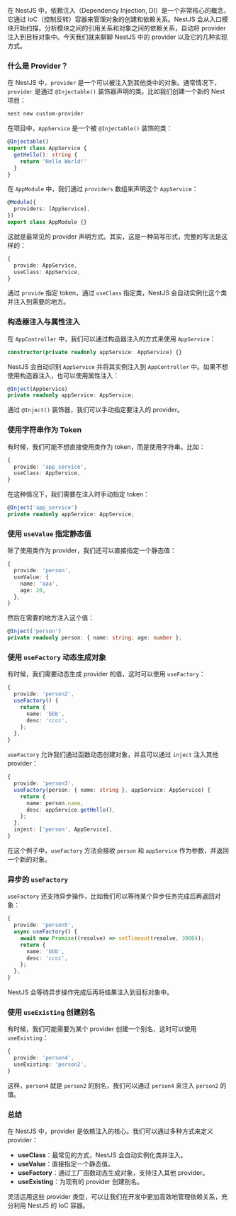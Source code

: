 在 NestJS 中，依赖注入（Dependency Injection, DI）是一个非常核心的概念，它通过 IoC（控制反转）容器来管理对象的创建和依赖关系。NestJS 会从入口模块开始扫描，分析模块之间的引用关系和对象之间的依赖关系，自动将 provider 注入到目标对象中。今天我们就来聊聊 NestJS 中的 provider 以及它的几种实现方式。

### 什么是 Provider？

在 NestJS 中，`provider` 是一个可以被注入到其他类中的对象。通常情况下，`provider` 是通过 `@Injectable()` 装饰器声明的类。比如我们创建一个新的 Nest 项目：

```bash
nest new custom-provider
```

在项目中，`AppService` 是一个被 `@Injectable()` 装饰的类：

```typescript
@Injectable()
export class AppService {
  getHello(): string {
    return 'Hello World!'
  }
}
```

在 `AppModule` 中，我们通过 `providers` 数组来声明这个 `AppService`：

```typescript
@Module({
  providers: [AppService],
})
export class AppModule {}
```

这就是最常见的 provider 声明方式。其实，这是一种简写形式，完整的写法是这样的：

```typescript
{
  provide: AppService,
  useClass: AppService,
}
```

通过 `provide` 指定 token，通过 `useClass` 指定类，NestJS 会自动实例化这个类并注入到需要的地方。

### 构造器注入与属性注入

在 `AppController` 中，我们可以通过构造器注入的方式来使用 `AppService`：

```typescript
constructor(private readonly appService: AppService) {}
```

NestJS 会自动识别 `AppService` 并将其实例注入到 `AppController` 中。如果不想使用构造器注入，也可以使用属性注入：

```typescript
@Inject(AppService)
private readonly appService: AppService;
```

通过 `@Inject()` 装饰器，我们可以手动指定要注入的 provider。

### 使用字符串作为 Token

有时候，我们可能不想直接使用类作为 token，而是使用字符串。比如：

```typescript
{
  provide: 'app_service',
  useClass: AppService,
}
```

在这种情况下，我们需要在注入时手动指定 token：

```typescript
@Inject('app_service')
private readonly appService: AppService;
```

### 使用 `useValue` 指定静态值

除了使用类作为 provider，我们还可以直接指定一个静态值：

```typescript
{
  provide: 'person',
  useValue: {
    name: 'aaa',
    age: 20,
  },
}
```

然后在需要的地方注入这个值：

```typescript
@Inject('person')
private readonly person: { name: string; age: number };
```

### 使用 `useFactory` 动态生成对象

有时候，我们需要动态生成 provider 的值，这时可以使用 `useFactory`：

```typescript
{
  provide: 'person2',
  useFactory() {
    return {
      name: 'bbb',
      desc: 'cccc',
    };
  },
}
```

`useFactory` 允许我们通过函数动态创建对象，并且可以通过 `inject` 注入其他 provider：

```typescript
{
  provide: 'person3',
  useFactory(person: { name: string }, appService: AppService) {
    return {
      name: person.name,
      desc: appService.getHello(),
    };
  },
  inject: ['person', AppService],
}
```

在这个例子中，`useFactory` 方法会接收 `person` 和 `appService` 作为参数，并返回一个新的对象。

### 异步的 `useFactory`

`useFactory` 还支持异步操作，比如我们可以等待某个异步任务完成后再返回对象：

```typescript
{
  provide: 'person5',
  async useFactory() {
    await new Promise((resolve) => setTimeout(resolve, 3000));
    return {
      name: 'bbb',
      desc: 'cccc',
    };
  },
}
```

NestJS 会等待异步操作完成后再将结果注入到目标对象中。

### 使用 `useExisting` 创建别名

有时候，我们可能需要为某个 provider 创建一个别名，这时可以使用 `useExisting`：

```typescript
{
  provide: 'person4',
  useExisting: 'person2',
}
```

这样，`person4` 就是 `person2` 的别名，我们可以通过 `person4` 来注入 `person2` 的值。

### 总结

在 NestJS 中，provider 是依赖注入的核心。我们可以通过多种方式来定义 provider：

- **useClass**：最常见的方式，NestJS 会自动实例化类并注入。
- **useValue**：直接指定一个静态值。
- **useFactory**：通过工厂函数动态生成对象，支持注入其他 provider。
- **useExisting**：为现有的 provider 创建别名。

灵活运用这些 provider 类型，可以让我们在开发中更加高效地管理依赖关系，充分利用 NestJS 的 IoC 容器。
